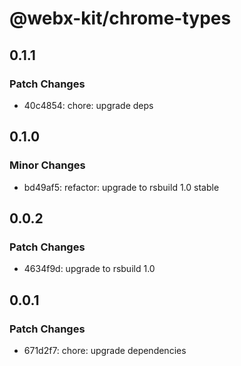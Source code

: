 # @webx-kit/chrome-types

## 0.1.1

### Patch Changes

- 40c4854: chore: upgrade deps

## 0.1.0

### Minor Changes

- bd49af5: refactor: upgrade to rsbuild 1.0 stable

## 0.0.2

### Patch Changes

- 4634f9d: upgrade to rsbuild 1.0

## 0.0.1

### Patch Changes

- 671d2f7: chore: upgrade dependencies
